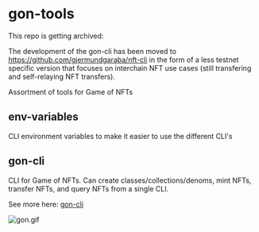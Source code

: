 # gon-tools

This repo is getting archived:

The development of the gon-cli has been moved to https://github.com/gjermundgaraba/nft-cli in the form of a less
testnet specific version that focuses on interchain NFT use cases (still transfering and self-relaying NFT transfers).

Assortment of tools for Game of NFTs

## env-variables
CLI environment variables to make it easier to use the different CLI's

## gon-cli
CLI for Game of NFTs. Can create classes/collections/denoms, mint NFTs, transfer NFTs, and query NFTs from a single CLI.

See more here: [gon-cli](./gon-cli/README.md)

![gon.gif](./gon-cli/gon.gif)
